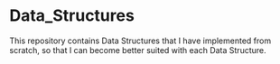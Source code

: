 # Data_Structures
This repository contains Data Structures that I have implemented from scratch, so that I can become better suited with each Data Structure.
